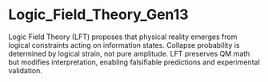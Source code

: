 # Logic_Field_Theory_Gen13
Logic Field Theory (LFT) proposes that physical reality emerges from logical constraints acting on information states. Collapse probability is determined by logical strain, not pure amplitude. LFT preserves QM math but modifies interpretation, enabling falsifiable predictions and experimental validation.
